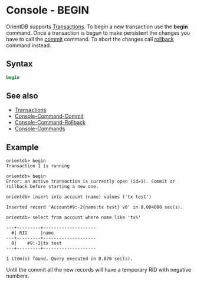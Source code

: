 # Console - BEGIN

OrientDB supports [Transactions](Transactions.md). To begin a new transaction use the **begin** command. Once a transaction is begun to make persistent the changes you have to call the [commit](Console-Command-Commit.md) command. To abort the changes call [rollback](Console-Command-Rollback.md) command instead.

## Syntax

```sql
begin
```

## See also

- [Transactions](Transactions.md)
- [Console-Command-Commit](Console-Command-Commit.md)
- [Console-Command-Rollback](Console-Command-Rollback.md)
- [Console-Commands](Console-Commands.md)

## Example

```
orientdb> begin
Transaction 1 is running

orientdb> begin
Error: an active transaction is currently open (id=1). Commit or rollback before starting a new one.

orientdb> insert into account (name) values ('tx test')

Inserted record 'Account#9:-2{name:tx test} v0' in 0,004000 sec(s).

orientdb> select from account where name like 'tx%'

---+---------+--------------------
  #| RID     |name
---+---------+--------------------
  0|    #9:-2|tx test
---+---------+--------------------

1 item(s) found. Query executed in 0.076 sec(s).
```

Until the commit all the new records will have a temporary RID with negative numbers.


